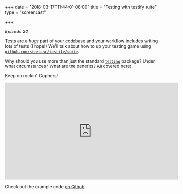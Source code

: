 +++
date = "2018-03-17T11:44:01-08:00"
title = "Testing with testify suite"
type = "screencast"

+++

_Episode 20_

Tests are a _huge_ part of your codebase and your workflow includes writing lots
of tests (I hope!) We'll talk about how to up your testing game using 
[`github.com/stretchr/testify/suite`](https://godoc.org/github.com/stretchr/testify/suite).

Why should you use more than just the standard [`testing`](https://godoc.org/testing)
package? Under what circumstances? What are the benefits? All covered here!

<!--more-->

Keep on rockin', Gophers!

<iframe width="560" height="315" src="https://youtu.be/VysLnDFO73c" frameborder="0" allow="autoplay; encrypted-media" allowfullscreen></iframe>

Check out the example code [on Github](https://github.com/arschles/go-in-5-minutes/tree/master/episode20).

